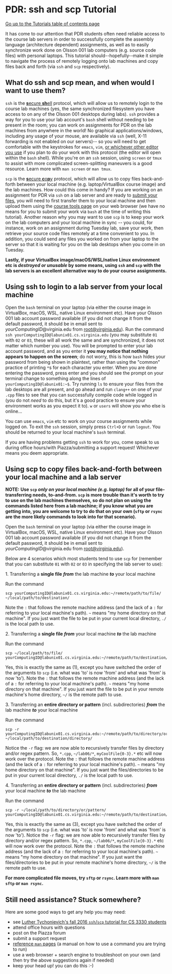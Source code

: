 PDR: ssh and scp Tutorial
=========================

[Go up to the Tutorials table of contents page](../index.html)

It has come to our attention that PDR students often need reliable access to the
course lab servers in order to successfully complete the assembly language
(architecture dependent) assignments, as well as to easily synchronize work done on 
Olsson 001 lab computers (e.g. source code files) with personal laptops. This tutorial 
should--hopefully--make it simple to navigate the process of remotely logging
onto lab machines and copy files back and forth (via `ssh` and `scp`
respectively).

## What do ssh and scp mean, and when would I want to use them? ##

`ssh` is the [**s**ecure **sh**ell](https://en.wikipedia.org/wiki/Secure_Shell)
protocol, which will allow us to remotely login to the course lab machines (yes,
the same synchronized filesystem you have access to on any of the Olsson 001 desktops during labs). `ssh`
provides a way for you to use your lab account's `bash` shell without needing to be present in the
room; you can work on assignments for PDR on the lab machines from anywhere in the world!
No graphical applications/windows, including any usage of your mouse, are available via
`ssh` (well, X-11 forwarding is not enabled on our servers)-- so you will need to get comfortable with the keystrokes for `emacs`,
`vim`, [or whichever other editor you use](https://xkcd.com/378/) if you plan to do your work with this
protocol (the editor will open within the `bash` shell). While you're on an
`ssh` session, using `screen` or `tmux` to assist with more complicated screen-splitting 
maneuvers is a good resource. Learn more with `man screen` or `man tmux`.

`scp` is the [**s**ecure
**c**o**p**y](https://en.wikipedia.org/wiki/Secure_copy) protocol, which will
allow us to copy files back-and-forth between your local machine (e.g. laptop/VirtualBox course image) and the lab machines. How could this come in
handy? If you are working on an assignment for PDR via `ssh` on a lab server and are 
ready to [submit your
files](https://libra.cs.virginia.edu/~pedagogy/submit.php), you will need to first 
transfer them to your local machine and then upload them using the [course
tools page](https://libra.cs.virginia.edu/~pedagogy/index.php) on your web browser (we have no means for you to submit your work 
via `bash` at the time of writing this tutorial). Another reason why you may
want to use `scp` is to keep your work on the lab computers and your local
machine in sync -- you could, for instance, work on an assignment during Tuesday
lab, save your work, then retrieve your source code files remotely at a time
convenient to you. In addition, you could send any files you worked on from your laptop to the
server so that it is waiting for you on the lab desktops when you come in on
Tuesday.

**Lastly, if your VirtualBox image/macOS/WSL/native Linux environment
etc is *destroyed or unusable* by some means, using `ssh` and `scp` with the 
lab servers is an excellent alternative way to do your course assignments.**

## Using ssh to login to a lab server from your local machine ##

Open the `bash` terminal on your laptop (via either the course image in VirtualBox, macOS, WSL, native Linux
environment etc). Have your Olsson 001 lab account password available (if you
did not change it from the default password, it should be in email sent to
*yourComputingID*@virginia.edu from root@virginia.edu).
Run the command `ssh yourComputingID@labunix01.cs.virginia.edu` (you may
substitute `01` with `02` or `03`, these will all work the same and are
synchronized, it does not matter which number you use). 
You will be prompted to enter your lab account password, and as
you enter it **you may notice that nothing appears to happen on the screen**; do
not worry, this
is how `bash` hides your password from being shown in plaintext, rather than
using the "common" practice of printing `*`s for
each character you enter. When you are done entering the password, press enter
and you should see the prompt on your terminal change to something along the
lines of `yourComputingID@labunix01:~$`. Try running `ls` to ensure your files
from the lab desktops are all present, and go ahead and run `clang++` on one of your
`.cpp` files to see that you can successfully compile code while logged in (you
do not *need* to do this, but it's a good practice to ensure your environment works
as you expect it to). `w`
or `users` will show you who else is online...

You can use `emacs`, `vim` etc to work on your course assignments while logged on. To exit the `ssh` session, simply press `Ctrl+D` or run `logout`. You should be
returned to your local machine's `bash` terminal.

If you are having problems getting `ssh` to work for you, come speak to us
during office hours/with Piazza/submitting a support request! Whichever means
you deem appropriate.

## Using scp to copy files back-and-forth between your local machine and a lab server ##

**NOTE:** **Use `scp` *only on your local machine (e.g. laptop)* for all of your
file-transferring needs, to-and-from. `scp` is more
trouble than it's worth to try to use on the lab machines themselves, so do not
plan on using the commands listed here from a lab machine; if you know what you
are getting into, you are welcome to try to do that on your own (`sftp` or
`rsync` are the more
likely commands to look into for that scenario).**

Open the `bash` terminal on your laptop (via either the course image in VirtualBox, macOS, WSL, native Linux
environment etc). Have your Olsson 001 lab account password available (if you
did not change it from the default password, it should be in email sent to
*yourComputingID*@virginia.edu from root@virginia.edu). 

Below are 4 scenarios which most students tend to use `scp` for (remember that
you can substitute `01` with `02` or `03` in specifying the lab server to use):

1\. Transferring a **single file** ***from*** the lab machine ***to*** your local machine 

Run the command
```
scp yourComputingID@labunix01.cs.virginia.edu:~/remote/path/to/file/ ~/local/path/to/destination/
```

Note the `:` that follows the remote machine address (and the lack of a `:` for
referring to your local machine's path). `~` means "my home directory on that
machine". If you just want the file to be put in your current local directory, `./` is 
the local path to use.


2\. Transferring a **single file** ***from*** your local machine ***to*** the lab machine

Run the command
```
scp ~/local/path/to/file/ yourComputingID@labunix01.cs.virginia.edu:~/remote/path/to/destination/
```

Yes, this is exactly the same as (1), except you have switched the
order of the arguments to `scp` (i.e. what was 'to' is now 'from' and what was 'from' is now 'to').
Note the `:` that follows the remote machine address (and the lack of a `:` for
referring to your local machine's path). `~` means "my home directory on that
machine". If you just want the file to be put in your remote machine's home
directory, `~/` is the remote path to use.

3\. Transferring an **entire directory or pattern** (incl. subdirectories)
***from*** the
lab machine ***to*** your local machine

Run the command
```
scp -r yourComputingID@labunix01.cs.virginia.edu:~/remote/path/to/directory/or/pattern/ ~/local/path/to/destination/directory/ 
```

Notice the `-r` flag: we are now able to **r**ecursively transfer files by
directory and/or regex pattern. So, `*.cpp`, `~/lab06/*`, `myCoolFile{0-3}.*` etc will now work over the
protocol. Note the `:` that follows the remote machine address (and the lack of a `:` for
referring to your local machine's path). `~` means "my home directory on that
machine". If you just want the files/directories to be put in your current local directory, `./` is 
the local path to use.


4\. Transferring an **entire directory or pattern** (incl. subdirectories)
***from*** your local machine ***to*** the lab machine

Run the command
```
scp -r ~/local/path/to/directory/or/pattern/ yourComputingID@labunix01.cs.virginia.edu:~/remote/path/to/destination/directory/
```

Yes, this is exactly the same as (3), except you have switched the
order of the arguments to `scp` (i.e. what was 'to' is now 'from' and what was 'from' is now 'to').
Notice the `-r` flag: we are now able to **r**ecursively transfer files by
directory and/or regex pattern. So, `*.cpp`, `~/lab06/*`, `myCoolFile{0-3}.*` etc will now work over the
protocol. Note the `:` that follows the remote machine address (and the lack of a `:` for
referring to your local machine's path). `~` means "my home directory on that
machine". If you just want the files/directories to be put in your remote machine's home
directory, `~/` is the remote path to use.

**For more complicated file moves, try `sftp` or `rsync`. Learn more with `man
sftp` or `man rsync`.**

## Still need assistance? Stuck somewhere? ##
Here are some good ways to get any help you may need:

* see [Luther Tychonievich's fall 2016 `ssh`/`scp` tutorial for CS 3330
students](https://www.cs.virginia.edu/~lat7h/3330/F2016/sshscp.html)
* attend office hours with questions
* post on the Piazza forum
* submit a support request
* [reference `man` pages](https://en.wikipedia.org/wiki/Man_page) (a manual on how to use a command you are trying to run)
* use a web browser + search engine to troubleshoot on your own (and then try the 
  above suggestions again if needed)
* keep your head up! you can do this :-)
